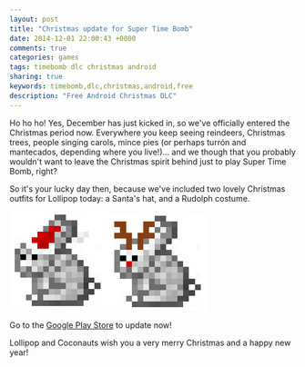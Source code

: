 ```yaml
---
layout: post
title: "Christmas update for Super Time Bomb"
date: 2014-12-01 22:00:43 +0000
comments: true
categories: games
tags: timebomb dlc christmas android
sharing: true
keywords: timebomb,dlc,christmas,android,free
description: "Free Android Christmas DLC"
---
```


Ho ho ho! Yes, December has just kicked in, so we've officially entered the
Christmas period now. Everywhere you keep seeing reindeers, Christmas trees,
people singing carols, mince pies (or perhaps turrón and mantecados, depending
where you live!)... and we though that you probably wouldn't want to 
leave the Christmas spirit behind just to play Super Time Bomb, right?

<!--more-->

So it's your lucky day then, because we've included two lovely Christmas
outfits for Lollipop today: a Santa's hat, and a Rudolph costume.

<img src="/images/posts/santa_bunny.png" /><img src="/images/posts/rudolph_bunny.png" />

Go to the [Google Play Store](https://play.google.com/store/apps/details?id=net.coconauts.timebomb2)
to update now! 

Lollipop and Coconauts wish you a very merry Christmas and a happy new year!
